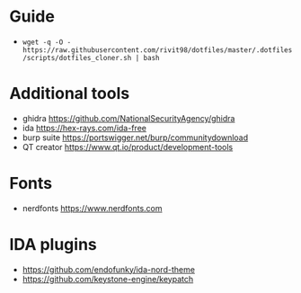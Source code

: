 # Guide
- `wget -q -O - https://raw.githubusercontent.com/rivit98/dotfiles/master/.dotfiles/scripts/dotfiles_cloner.sh | bash`

# Additional tools

- ghidra <https://github.com/NationalSecurityAgency/ghidra>
- ida <https://hex-rays.com/ida-free>
- burp suite <https://portswigger.net/burp/communitydownload>
- QT creator <https://www.qt.io/product/development-tools>

# Fonts

- nerdfonts <https://www.nerdfonts.com>

# IDA plugins

- <https://github.com/endofunky/ida-nord-theme>
- <https://github.com/keystone-engine/keypatch>
